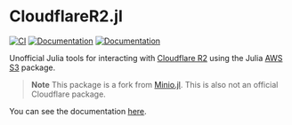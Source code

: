 # CloudflareR2.jl

[![CI](https://github.com/agucova/CloudflareR2.jl/actions/workflows/CI.yml/badge.svg)](https://github.com/agucova/CloudflareR2.jl/actions/workflows/CI.yml)
[![Documentation](https://img.shields.io/badge/docs-stable-blue.svg)](https://agucova.github.io/CloudflareR2.jl/stable)
[![Documentation](https://img.shields.io/badge/docs-dev-blue.svg)](https://agucova.github.io/CloudflareR2.jl/dev)

Unofficial Julia tools for interacting with [Cloudflare R2](https://www.cloudflare.com/products/r2/)
using the Julia [AWS S3](https://github.com/JuliaCloud/AWSS3.jl) package.

> **Note**
> This package is a fork from [Minio.jl](https://gitlab.com/ExpandingMan/Minio.jl).
> This is also not an official Cloudflare package.

You can see the documentation [here](https://agucova.github.io/CloudflareR2.jl/).
